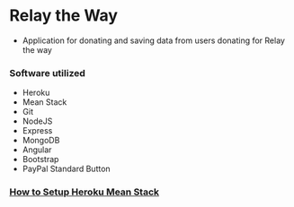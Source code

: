 # Relay the Way
* Application for donating and saving data from users donating for Relay the way

### Software utilized
* Heroku
* Mean Stack
* Git
* NodeJS
* Express
* MongoDB
* Angular
* Bootstrap
* PayPal Standard Button

### [How to Setup Heroku Mean Stack](https://devcenter.heroku.com/articles/mean-apps-restful-api)
